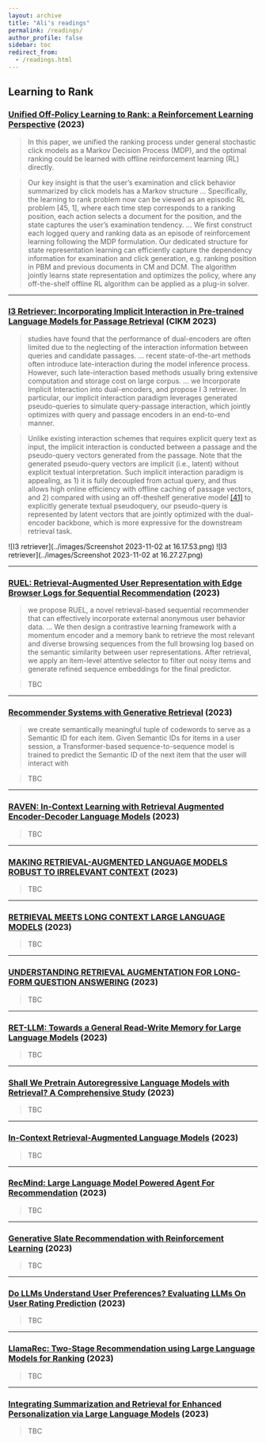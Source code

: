 ```yaml
---
layout: archive
title: "Ali's readings"
permalink: /readings/
author_profile: false
sidebar: toc
redirect_from:
  - /readings.html
---
```


## Learning to Rank

### [Unified Off-Policy Learning to Rank: a Reinforcement Learning Perspective](https://arxiv.org/pdf/2306.07528.pdf) (2023)

> In this paper, we unified the ranking process under general stochastic click models as a Markov Decision Process (MDP), and the optimal ranking
could be learned with offline reinforcement learning (RL) directly.

> Our key insight is that the user’s examination and click behavior
summarized by click models has a Markov structure ...
Specifically, the learning to rank problem
now can be viewed as an episodic RL problem [45, 1], where each time step corresponds to a
ranking position, each action selects a document for the position, and the state captures the user’s
examination tendency.
...
We first construct each logged query and ranking data as an episode of reinforcement learning following the MDP formulation. Our dedicated structure for state representation
learning can efficiently capture the dependency information for examination and click generation,
e.g. ranking position in PBM and previous documents in CM and DCM. The algorithm jointly learns
state representation and optimizes the policy, where any off-the-shelf offline RL algorithm can be
applied as a plug-in solver. 

---
### [I3 Retriever: Incorporating Implicit Interaction in Pre-trained Language Models for Passage Retrieval](https://arxiv.org/pdf/2306.02371.pdf) (CIKM 2023)

> studies have
found that the performance of dual-encoders are often limited due
to the neglecting of the interaction information between queries
and candidate passages.
...
recent state-of-the-art methods often introduce late-interaction during the model inference process. However,
such late-interaction based methods usually bring extensive computation and storage cost on large corpus. 
...
we Incorporate Implicit Interaction
into dual-encoders, and propose I
3
retriever. In particular, our implicit interaction paradigm leverages generated pseudo-queries to
simulate query-passage interaction, which jointly optimizes with
query and passage encoders in an end-to-end manner.

>  Unlike existing interaction schemes that requires
explicit query text as input, the implicit interaction is conducted
between a passage and the pseudo-query vectors generated from the
passage. Note that the generated pseudo-query vectors are implicit
(i.e., latent) without explicit textual interpretation. Such implicit
interaction paradigm is appealing, as 1) it is fully decoupled from
actual query, and thus allows high online efficiency with offline
caching of passage vectors, and 2) compared with using an off-theshelf generative model [[41]](https://cs.uwaterloo.ca/~jimmylin/publications/Nogueira_Lin_2019_docTTTTTquery-v2.pdf) to explicitly generate textual pseudoquery, our pseudo-query is represented by latent vectors that are
jointly optimized with the dual-encoder backbone, which is more
expressive for the downstream retrieval task.

![I3 retriever](../images/Screenshot 2023-11-02 at 16.17.53.png)
![I3 retriever](../images/Screenshot 2023-11-02 at 16.27.27.png)

---
### [RUEL: Retrieval-Augmented User Representation with Edge Browser Logs for Sequential Recommendation](https://paperswithcode.com/paper/ruel-retrieval-augmented-user-representation) (2023)

> we propose RUEL, a novel retrieval-based sequential recommender that can effectively incorporate external anonymous user behavior data.
...
We then design a contrastive learning framework with a momentum encoder and a memory bank to retrieve the most relevant and diverse browsing sequences from the full browsing log based on the semantic similarity between user representations. After retrieval, we apply an item-level attentive selector to filter out noisy items and generate refined sequence embeddings for the final predictor. 

> TBC

---
### [Recommender Systems with Generative Retrieval](https://shashankrajput.github.io/Generative.pdf) (2023)

> we
create semantically meaningful tuple of codewords to serve as a Semantic ID for
each item. 
Given Semantic IDs for items in a user session, a Transformer-based
sequence-to-sequence model is trained to predict the Semantic ID of the next
item that the user will interact with

> TBC

---

### [RAVEN: In-Context Learning with Retrieval Augmented Encoder-Decoder Language Models](https://arxiv.org/pdf/2308.07922.pdf) (2023)

> TBC

---

### [MAKING RETRIEVAL-AUGMENTED LANGUAGE MODELS ROBUST TO IRRELEVANT CONTEXT](https://arxiv.org/pdf/2310.01558v1.pdf) (2023)

> TBC

---

### [RETRIEVAL MEETS LONG CONTEXT LARGE LANGUAGE MODELS](https://arxiv.org/pdf/2310.03025.pdf) (2023)

> TBC


---

### [UNDERSTANDING RETRIEVAL AUGMENTATION FOR LONG-FORM QUESTION ANSWERING](https://arxiv.org/pdf/2310.12150.pdf) (2023)

> TBC


---

### [RET-LLM: Towards a General Read-Write Memory for Large Language Models](https://arxiv.org/pdf/2305.14322.pdf) (2023)

> TBC


---

### [Shall We Pretrain Autoregressive Language Models with Retrieval? A Comprehensive Study](https://arxiv.org/pdf/2304.06762.pdf) (2023)

> TBC


---

### [In-Context Retrieval-Augmented Language Models](https://uploads-ssl.webflow.com/60fd4503684b466578c0d307/63c6c20dec4479564db21819_NEW_In_Context_Retrieval_Augmented_Language_Models.pdf) (2023)

> TBC


---

### [RecMind: Large Language Model Powered Agent For Recommendation](https://arxiv.org/pdf/2308.14296.pdf) (2023)

> TBC


---

### [Generative Slate Recommendation with Reinforcement Learning](https://arxiv.org/pdf/2301.08632.pdf) (2023)

> TBC


---

### [Do LLMs Understand User Preferences? Evaluating LLMs On User Rating Prediction](https://arxiv.org/pdf/2305.06474.pdf) (2023)

> TBC


---

### [LlamaRec: Two-Stage Recommendation using Large Language Models for Ranking](https://arxiv.org/pdf/2311.02089.pdf) (2023)

> TBC


---

### [Integrating Summarization and Retrieval for Enhanced Personalization via Large Language Models](https://arxiv.org/pdf/2310.20081v1.pdf) (2023)

> TBC

